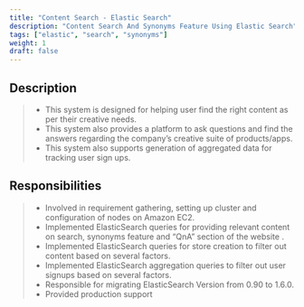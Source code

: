 ```yaml
---
title: "Content Search - Elastic Search"
description: "Content Search And Synonyms Feature Using Elastic Search"
tags: ["elastic", "search", "synonyms"]
weight: 1
draft: false
---
```


Description
----

> - This system is designed for helping user find the right content as per their creative needs.
> - This system also provides a platform to ask questions and find the answers regarding the
company’s creative suite of products/apps.
> - This system also supports generation of aggregated data for tracking user sign ups.

Responsibilities
----

> - Involved in requirement gathering, setting up cluster and configuration of nodes on
Amazon EC2.
> - Implemented ElasticSearch queries for providing relevant content on search, synonyms
feature and “QnA” section of the website .
> - Implemented ElasticSearch queries for store creation to filter out content based on several
factors.
> - Implemented ElasticSearch aggregation queries to filter out user signups based on several
factors.
> - Responsible for migrating ElasticSearch Version from 0.90 to 1.6.0.
> - Provided production support
